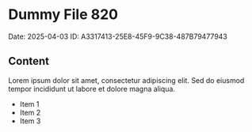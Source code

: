 # Dummy File 820

Date: 2025-04-03
ID: A3317413-25E8-45F9-9C38-487B79477943

## Content

Lorem ipsum dolor sit amet, consectetur adipiscing elit.
Sed do eiusmod tempor incididunt ut labore et dolore magna aliqua.

* Item 1
* Item 2
* Item 3
